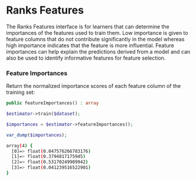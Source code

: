 # Ranks Features
The Ranks Features interface is for learners that can determine the importances of the features used to train them. Low importance is given to feature columns that do not contribute significantly in the model whereas high importance indicates that the feature is more influential. Feature importances can help explain the predictions derived from a model and can also be used to identify informative features for feature selection.

### Feature Importances
Return the normalized importance scores of each feature column of the training set:
```php
public featureImportances() : array
```

```php
$estimator->train($dataset);

$importances = $estimator->featureImportances();

var_dump($importances);
```

```sh
array(4) {
  [0]=> float(0.047576266783176)
  [1]=> float(0.3794817175945)
  [2]=> float(0.53170249909942)
  [3]=> float(0.041239516522901)
}
```
